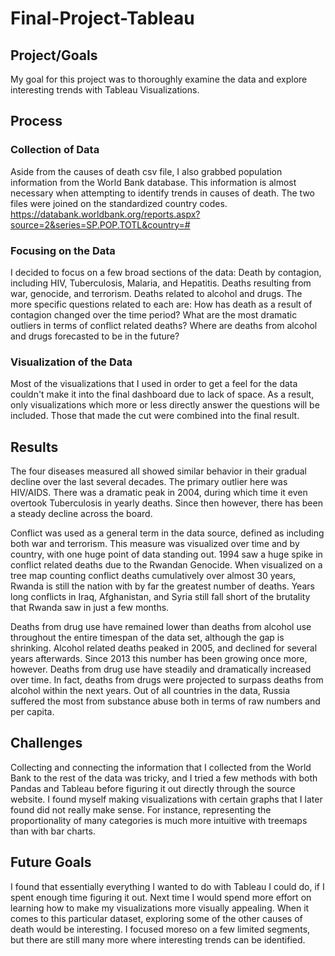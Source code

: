 # Final-Project-Tableau

## Project/Goals
My goal for this project was to thoroughly examine the data and explore interesting trends with Tableau Visualizations.

## Process
### Collection of Data
Aside from the causes of death csv file, I also grabbed population information from the World Bank database. This information is almost necessary when attempting to identify trends in causes of death. The two files were joined on the standardized country codes. 
https://databank.worldbank.org/reports.aspx?source=2&series=SP.POP.TOTL&country=#
### Focusing on the Data
I decided to focus on a few broad sections of the data: 
  Death by contagion, including HIV, Tuberculosis, Malaria, and Hepatitis. 
  Deaths resulting from war, genocide, and terrorism.
  Deaths related to alcohol and drugs.
The more specific questions related to each are:
  How has death as a result of contagion changed over the time period?
  What are the most dramatic outliers in terms of conflict related deaths? 
  Where are deaths from alcohol and drugs forecasted to be in the future?
### Visualization of the Data
Most of the visualizations that I used in order to get a feel for the data couldn't make it into the final dashboard due to lack of space. As a result, only visualizations which more or less directly answer the questions will be included. Those that made the cut were combined into the final result.

## Results
The four diseases measured all showed similar behavior in their gradual decline over the last several decades. The primary outlier here was HIV/AIDS. There was a dramatic peak in 2004, during which time it even overtook Tuberculosis in yearly deaths. Since then however, there has been a steady decline across the board.

Conflict was used as a general term in the data source, defined as including both war and terrorism. This measure was visualized over time and by country, with one huge point of data standing out. 1994 saw a huge spike in conflict related deaths due to the Rwandan Genocide. When visualized on a tree map counting conflict deaths cumulatively over almost 30 years, Rwanda is still the nation with by far the greatest number of deaths. Years long conflicts in Iraq, Afghanistan, and Syria still fall short of the brutality that Rwanda saw in just a few months.

Deaths from drug use have remained lower than deaths from alcohol use throughout the entire timespan of the data set, although the gap is shrinking. Alcohol related deaths peaked in 2005, and declined for several years afterwards. Since 2013 this number has been growing once more, however. Deaths from drug use have steadily and dramatically increased over time. In fact, deaths from drugs were projected to surpass deaths from alcohol within the next years. Out of all countries in the data, Russia suffered the most from substance abuse both in terms of raw numbers and per capita.

## Challenges 
Collecting and connecting the information that I collected from the World Bank to the rest of the data was tricky, and I tried a few methods with both Pandas and Tableau before figuring it out directly through the source website.
I found myself making visualizations with certain graphs that I later found did not really make sense. For instance, representing the proportionality of many categories is much more intuitive with treemaps than with bar charts.

## Future Goals
I found that essentially everything I wanted to do with Tableau I could do, if I spent enough time figuring it out. Next time I would spend more effort on learning how to make my visualizations more visually appealing. When it comes to this particular dataset, exploring some of the other causes of death would be interesting. I focused moreso on a few limited segments, but there are still many more where interesting trends can be identified.

